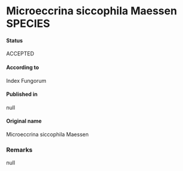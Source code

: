 # Microeccrina siccophila Maessen SPECIES

#### Status
ACCEPTED

#### According to
Index Fungorum

#### Published in
null

#### Original name
Microeccrina siccophila Maessen

### Remarks
null